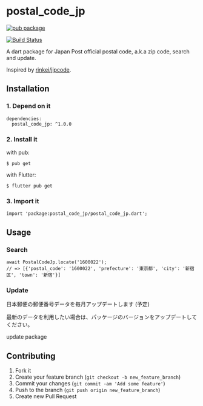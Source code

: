 # postal_code_jp

[![pub package](https://img.shields.io/pub/v/postal_code_jp.svg)](https://pub.dev/packages/postal_code_jp)

[![Build Status](https://travis-ci.org/yamarkz/postal_code_jp.svg?branch=master)](https://travis-ci.org/yamarkz/postal_code_jp)

A dart package for Japan Post official postal code, a.k.a zip code, search and update.

Inspired by  [rinkei/jipcode](https://github.com/rinkei/jipcode).

## Installation

### 1. Depend on it

```
dependencies:
  postal_code_jp: ^1.0.0
```

### 2. Install it

with pub:

```
$ pub get
```

with Flutter:

```
$ flutter pub get
```

### 3. Import it

```
import 'package:postal_code_jp/postal_code_jp.dart';
```

## Usage

### Search

```
await PostalCodeJp.locate('1600022');
// => [{'postal_code': '1600022', 'prefecture': '東京都', 'city': '新宿区', 'town': '新宿'}]
```

### Update

日本郵便の郵便番号データを毎月アップデートします (予定)

最新のデータを利用したい場合は、パッケージのバージョンをアップデートしてください。

update package

## Contributing

1. Fork it
2. Create your feature branch (`git checkout -b new_feature_branch`)
3. Commit your changes (`git commit -am 'Add some feature'`)
4. Push to the branch (`git push origin new_feature_branch`)
5. Create new Pull Request